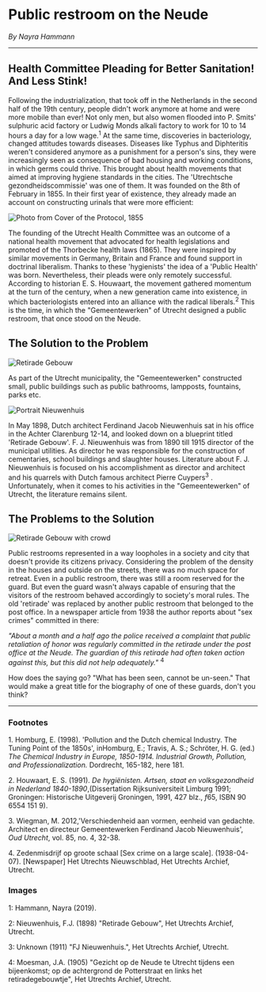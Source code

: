 # Public restroom on the Neude

_By Nayra Hammann_

---

## Health Committee Pleading for Better Sanitation! And Less Stink!

Following the industrialization, that took off in the Netherlands in the second half of the 19th century, people didn't work anymore at home and were more mobile than ever! Not only men, but also women flooded into P. Smits' sulphuric acid factory or Ludwig Monds alkali factory to work for 10 to 14 hours a day for a low wage.<sup>1</sup> At the same time, discoveries in bacteriology, changed attitudes towards diseases. Diseases like Typhus and Diphteritis weren't considered anymore as a punishment for a person's sins, they were increasingly seen as consequence of bad housing and working conditions, in which germs could thrive. This brought about health movements that aimed at improving hygiene standards in the cities. The 'Utrechtsche gezondheidscommissie' was one of them. It was founded on the 8th of February in 1855. In their first year of existence, they already made an account on constructing urinals that were more efficient:

![Photo from Cover of the Protocol, 1855](/assets/data-models/stories/2019100001_neude_smell_public_restroom/document.jpg)

The founding of the Utrecht Health Committee was an outcome of a national health movement that advocated for health legislations and promoted of the Thorbecke health laws (1865). They were inspired by similar movements in Germany, Britain and France and found support in doctrinal liberalism. Thanks to these 'hygienists' the idea of a 'Public Health' was born. Nevertheless, their pleads were only remotely successful. According to historian E. S. Houwaart, the movement gathered momentum at the turn of the century, when a new generation came into existence, in which bacteriologists entered into an alliance with the radical liberals.<sup>2</sup> This is the time, in which the "Gemeentewerken" of Utrecht designed a public restroom, that once stood on the Neude.

## The Solution to the Problem

![Retirade Gebouw](/assets/data-models/stories/2019100001_neude_smell_public_restroom/blueprint.jpg)

As part of the Utrecht municipality, the "Gemeentewerken" constructed small, public buildings such as public bathrooms, lampposts, fountains, parks etc.

![Portrait Nieuwenhuis](/assets/data-models/stories/2019100001_neude_smell_public_restroom/nieuwenhuis.jpg)

In May 1898, Dutch architect Ferdinand Jacob Nieuwenhuis sat in his office in the Achter Clarenburg 12-14, and looked down on a blueprint titled 'Retirade Gebouw'. F. J. Nieuwenhuis was from 1890 till 1915 director of the municipal utilities. As director he was responsible for the construction of cementaries, school buildings and slaughter houses. Literature about F. J. Nieuwenhuis is focused on his accomplishment as director and architect and his quarrels with Dutch famous architect Pierre Cuypers<sup>3</sup> . Unfortunately, when it comes to his activities in the "Gemeentewerken" of Utrecht, the literature remains silent.

## The Problems to the Solution

![Retirade Gebouw with crowd](/assets/data-models/stories/2019100001_neude_smell_public_restroom/building.jpg)

Public restrooms represented in a way loopholes in a society and city that doesn't provide its citizens privacy. Considering the problem of the density in the houses and outside on the streets, there was no much space for retreat. Even in a public restroom, there was still a room reserved for the guard. But even the guard wasn't always capable of ensuring that the visitors of the restroom behaved accordingly to society's moral rules. The old 'retirade' was replaced by another public restroom that belonged to the post office. In a newspaper article from 1938 the author reports about "sex crimes" committed in there:

_"About a month and a half ago the police received a complaint that public retaliation of honor was regularly committed in the retirade under the post office at the Neude. The guardian of this retirade had often taken action against this, but this did not help adequately."_ <sup>4</sup>

How does the saying go? "What has been seen, cannot be un-seen." That would make a great title for the biography of one of these guards, don't you think?

---

### Footnotes

1\. Homburg, E. (1998). 'Pollution and the Dutch chemical Industry. The Tuning Point of the 1850s', inHomburg, E.; Travis, A. S.; Schröter, H. G. (ed.) _The Chemical Industry in Europe, 1850-1914. Industrial Growth, Pollution, and Professionalization._ Dordrecht, 165-182, here 181.

2\. Houwaart, E. S. (1991). _De hygiënisten. Artsen, staat en volksgezondheid in Nederland 1840-1890_,(Dissertation Rijksuniversiteit Limburg 1991; Groningen: Historische Uitgeverij Groningen, 1991, 427 blz., *f*65, ISBN 90 6554 151 9).

3\. Wiegman, M. 2012,'Verschiedenheid aan vormen, eenheid van gedachte. Architect en directeur Gemeentewerken Ferdinand Jacob Nieuwenhuis', _Oud Utrecht_, vol. 85, no. 4, 32-38.

4\. Zedenmisdrijf op groote schaal [Sex crime on a large scale]. (1938-04-07). [Newspaper] Het Utrechts Nieuwschblad, Het Utrechts Archief, Utrecht.

### Images

1: Hammann, Nayra (2019).

2: Nieuwenhuis, F.J. (1898) "Retirade Gebouw", Het Utrechts Archief, Utrecht.

3: Unknown (1911) "FJ Nieuwenhuis.", Het Utrechts Archief, Utrecht.

4: Moesman, J.A. (1905) "Gezicht op de Neude te Utrecht tijdens een bijeenkomst; op de achtergrond de Potterstraat en links het retiradegebouwtje", Het Utrechts Archief, Utrecht.
